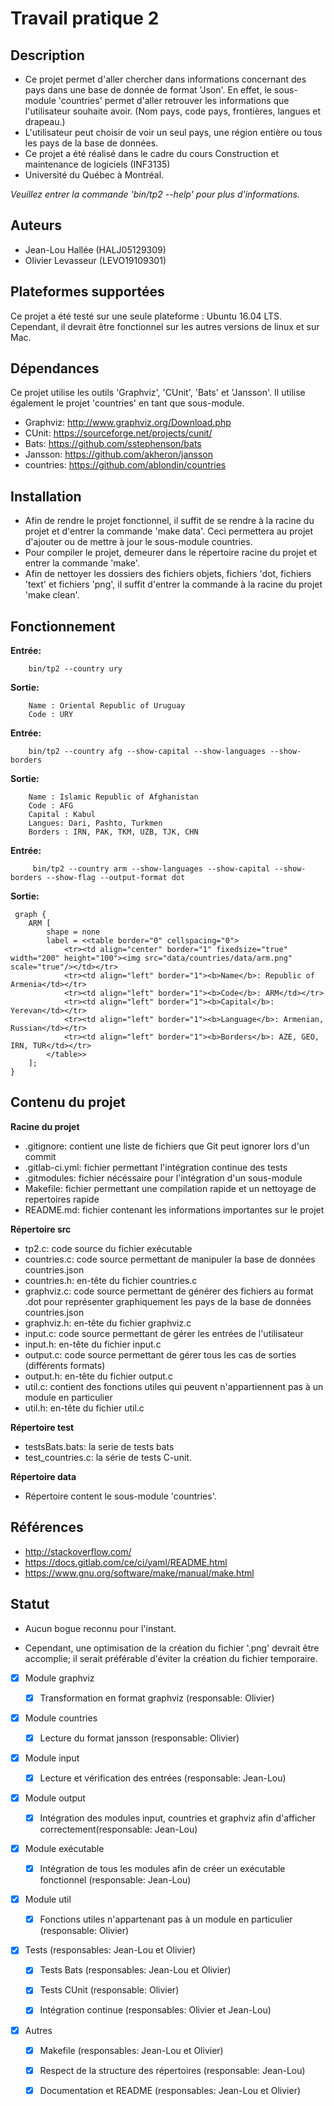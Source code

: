 # Travail pratique 2

## Description
- Ce projet permet d'aller chercher dans informations concernant des pays dans une base de donnée de format 'Json'. En effet, le sous-module 'countries' permet d'aller retrouver les informations que l'utilisateur souhaite avoir. (Nom pays, code pays, frontières, langues et drapeau.) 
- L'utilisateur peut choisir de voir un seul pays, une région entière ou tous les pays de la base de données.
- Ce projet a été réalisé dans le cadre du cours Construction et maintenance de logiciels (INF3135) 
- Université du Québec à Montréal.

*Veuillez entrer la commande 'bin/tp2 --help' pour plus d'informations.*

## Auteurs

- Jean-Lou Hallée (HALJ05129309)
- Olivier Levasseur (LEVO19109301)

## Plateformes supportées

Ce projet a été testé sur une seule plateforme : Ubuntu 16.04 LTS.
Cependant, il devrait être fonctionnel sur les autres versions de linux et sur Mac.

## Dépendances

Ce projet utilise les outils 'Graphviz', 'CUnit', 'Bats' et 'Jansson'. Il utilise également le projet 'countries' en tant que sous-module.

* Graphviz: http://www.graphviz.org/Download.php
* CUnit: https://sourceforge.net/projects/cunit/
* Bats: https://github.com/sstephenson/bats
* Jansson: https://github.com/akheron/jansson
* countries: https://github.com/ablondin/countries

## Installation

- Afin de rendre le projet fonctionnel, il suffit de se rendre à la racine du projet et d'entrer la commande 'make data'. Ceci permettera au projet d'ajouter ou de mettre à jour le sous-module countries.
- Pour compiler le projet, demeurer dans le répertoire racine du projet et entrer la commande 'make'.
- Afin de nettoyer les dossiers des fichiers objets, fichiers 'dot, fichiers 'text' et fichiers 'png', il suffit d'entrer la commande à la racine du projet 'make clean'.

## Fonctionnement
**Entrée:**
~~~~
    bin/tp2 --country ury
~~~~

**Sortie:**
~~~~
    Name : Oriental Republic of Uruguay
    Code : URY
~~~~

**Entrée:**
~~~~
    bin/tp2 --country afg --show-capital --show-languages --show-borders
~~~~

**Sortie:**
~~~~   
    Name : Islamic Republic of Afghanistan
    Code : AFG
    Capital : Kabul
    Langues: Dari, Pashto, Turkmen
    Borders : IRN, PAK, TKM, UZB, TJK, CHN
~~~~

**Entrée:**
~~~~
     bin/tp2 --country arm --show-languages --show-capital --show-borders --show-flag --output-format dot
~~~~

**Sortie:**
~~~~
 graph {
    ARM [
        shape = none
        label = <<table border="0" cellspacing="0">
            <tr><td align="center" border="1" fixedsize="true" width="200" height="100"><img src="data/countries/data/arm.png" scale="true"/></td></tr>
            <tr><td align="left" border="1"><b>Name</b>: Republic of Armenia</td></tr>
            <tr><td align="left" border="1"><b>Code</b>: ARM</td></tr>
            <tr><td align="left" border="1"><b>Capital</b>: Yerevan</td></tr>
            <tr><td align="left" border="1"><b>Language</b>: Armenian, Russian</td></tr>
            <tr><td align="left" border="1"><b>Borders</b>: AZE, GEO, IRN, TUR</td></tr>
        </table>>
    ];
}
~~~~

## Contenu du projet

**Racine du projet**
* .gitignore: contient une liste de fichiers que Git peut ignorer lors d'un commit
* .gitlab-ci.yml: fichier permettant l'intégration continue des tests
* .gitmodules: fichier nécéssaire pour l'intégration d'un sous-module
* Makefile: fichier permettant une compilation rapide et un nettoyage de repertoires rapide
* README.md: fichier contenant les informations importantes sur le projet

**Répertoire src**
* tp2.c: code source du fichier exécutable
* countries.c: code source permettant de manipuler la base de données countries.json
* countries.h: en-tête du fichier countries.c
* graphviz.c: code source permettant de générer des fichiers au format .dot pour représenter 
              graphiquement les pays de la base de données countries.json
* graphviz.h: en-tête du fichier graphviz.c
* input.c: code source permettant de gérer les entrées de l'utilisateur
* input.h: en-tête du fichier input.c
* output.c: code source permettant de gérer tous les cas de sorties (différents formats)
* output.h: en-tête du fichier output.c
* util.c: contient des fonctions utiles qui peuvent n'appartiennent pas à un module en particulier
* util.h: en-tête du fichier util.c

**Répertoire test**
* testsBats.bats: la serie de tests bats
* test_countries.c: la série de tests C-unit. 

**Répertoire data**
* Répertoire content le sous-module 'countries'.

## Références

- http://stackoverflow.com/ 
- https://docs.gitlab.com/ce/ci/yaml/README.html
- https://www.gnu.org/software/make/manual/make.html

## Statut

- Aucun bogue reconnu pour l'instant.

- Cependant, une optimisation de la création du fichier '.png' devrait être accomplie; il serait préférable d'éviter la création du fichier temporaire.


- [x] Module graphviz

  - [x] Transformation en format graphviz (responsable: Olivier)

- [x] Module countries

  - [x] Lecture du format jansson (responsable: Olivier)

- [x] Module input

  - [x] Lecture et vérification des entrées (responsable: Jean-Lou) 

- [x] Module output

  - [x] Intégration des modules input, countries et graphviz 
        afin d'afficher correctement(responsable: Jean-Lou)

- [x] Module exécutable

  - [x] Intégration de tous les modules afin de créer 
        un exécutable fonctionnel (responsable: Jean-Lou)

- [x] Module util

  - [x] Fonctions utiles n'appartenant pas à un module en particulier
        (responsable: Olivier)

- [x] Tests (responsables: Jean-Lou et Olivier)
  
  - [x] Tests Bats (responsables: Jean-Lou et Olivier)
  
  - [x] Tests CUnit (responsable: Olivier)
   
  - [x] Intégration continue (responsables: Olivier et Jean-Lou)


- [x] Autres

  - [x] Makefile (responsables: Jean-Lou et Olivier)

  - [x] Respect de la structure des répertoires (responsable: Jean-Lou)

  - [x] Documentation et README (responsables: Jean-Lou et Olivier)
